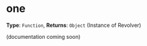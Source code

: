 # one

**Type**: `Function`, **Returns**: `Object` (Instance of Revolver)

(documentation coming soon)

```javascript

```
